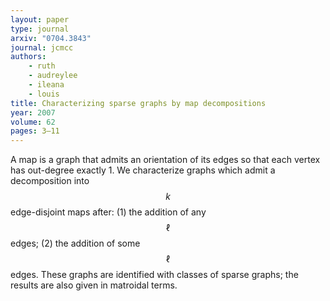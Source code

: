 ```yaml
---
layout: paper
type: journal
arxiv: "0704.3843"
journal: jcmcc
authors:
    - ruth
    - audreylee
    - ileana
    - louis
title: Characterizing sparse graphs by map decompositions
year: 2007
volume: 62
pages: 3–11
---
```


A map is a graph that admits an orientation of its edges so that each vertex has out-degree exactly 1. We characterize graphs which admit a decomposition into $$k$$ edge-disjoint maps after: (1) the addition of any $$\ell$$ edges; (2) the addition of some $$\ell$$ edges. These graphs are identified with classes of sparse graphs; the results are also given in matroidal terms.